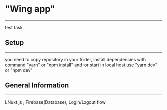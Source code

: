 <h1>"Wing app"</h1>
<hr><p>test task</p>
<h2>Setup</h2>
<hr><p>you need to copy repository in your folder, install dependencies with command "yarn" or "npm install" and for start in local host use "yarn dev" or "npm dev"</p><h2>General Information</h2>
<hr><ul>
</ul>
<p>LNuxt.js , Firebase(Database), Login/Logout flow</p>
